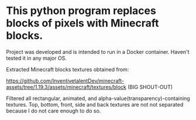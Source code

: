 # This python program replaces blocks of pixels with Minecraft blocks.
Project was developed and is intended to run in a Docker container. Haven't tested it in any major OS.

Extracted Minecraft blocks textures obtained from:

https://github.com/InventivetalentDev/minecraft-assets/tree/1.19.3/assets/minecraft/textures/block
(BIG SHOUT-OUT)


Filtered all rectangular, animated, and alpha-value(transparency)-containing textures.
Top, bottom, front, side and back textures are not not separated because I do not care enough to do so.
